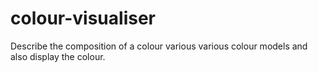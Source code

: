 # colour-visualiser
Describe the composition of a colour various various colour models and also display the colour.
